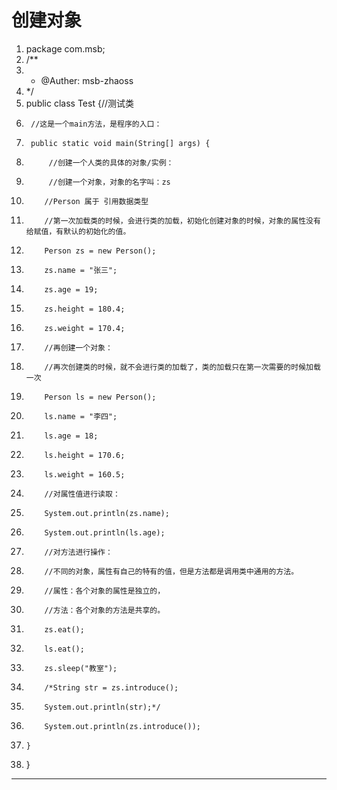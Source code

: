 ﻿
# 创建对象




1.  package com.msb;
2.  /**
3.   * @Auther: msb-zhaoss
4.   */
5.  public class Test {//测试类
6.      //这是一个main方法，是程序的入口：
7.      public static void main(String[] args) {
8.          //创建一个人类的具体的对象/实例：
9.          //创建一个对象，对象的名字叫：zs
10.         //Person 属于 引用数据类型
11.         //第一次加载类的时候，会进行类的加载，初始化创建对象的时候，对象的属性没有给赋值，有默认的初始化的值。
12.         Person zs = new Person();
13.         zs.name = "张三";
14.         zs.age = 19;
15.         zs.height = 180.4;
16.         zs.weight = 170.4;
17.         //再创建一个对象：
18.         //再次创建类的时候，就不会进行类的加载了，类的加载只在第一次需要的时候加载一次
19.         Person ls = new Person();
20.         ls.name = "李四";
21.         ls.age = 18;
22.         ls.height = 170.6;
23.         ls.weight = 160.5;
24.         //对属性值进行读取：
25.         System.out.println(zs.name);
26.         System.out.println(ls.age);
27.         //对方法进行操作：
28.         //不同的对象，属性有自己的特有的值，但是方法都是调用类中通用的方法。
29.         //属性：各个对象的属性是独立的，
30.         //方法：各个对象的方法是共享的。
31.         zs.eat();
32.         ls.eat();
33.         zs.sleep("教室");
34.         /*String str = zs.introduce();
35.         System.out.println(str);*/
36.         System.out.println(zs.introduce());
37.     }
38. }

 







------------------------------------------------------------

